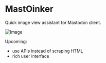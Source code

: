 
# MastOinker
Quick image view assistant for Mastodon client.

![Image](https://gist.githubusercontent.com/route101/a699c7422eb31cf2e16c4d200c8f0c90/raw/3d713f0937830518d80b5383102d6ea9afdfc1b5/screenshot.png)

Upcoming:

- use APIs instead of scraping HTML
- rich user interface


